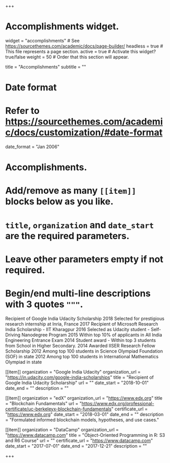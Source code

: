 +++
# Accomplishments widget.
widget = "accomplishments"  # See https://sourcethemes.com/academic/docs/page-builder/
headless = true  # This file represents a page section.
active = true  # Activate this widget? true/false
weight = 50  # Order that this section will appear.

title = "Accomplish&shy;ments"
subtitle = ""

# Date format
#   Refer to https://sourcethemes.com/academic/docs/customization/#date-format
date_format = "Jan 2006"

# Accomplishments.
#   Add/remove as many `[[item]]` blocks below as you like.
#   `title`, `organization` and `date_start` are the required parameters.
#   Leave other parameters empty if not required.
#   Begin/end multi-line descriptions with 3 quotes `"""`.




Recipient of Google India Udacity Scholarship
2018 Selected for prestigious research internship at Inria, France
2017 Recipient of Microsoft Research India Scholarship - IIT Kharagpur
2016 Selected as Udacity student - Self-Driving Nanodegree Program
2015 Within top 10% of applicants in All India Engineering Entrance Exam
2014 Student award - Within top 3 students from School in Higher Secondary.
2014 Awarded IISER Research Fellow Scholarship
2012 Among top 100 students in Science Olympiad Foundation (SOF) in state
2012 Among top 100 students in International Mathematics Olympiad in state






[[item]]
  organization = "Google India Udacity"
  organization_url = "https://in.udacity.com/google-india-scholarships"
  title = "Recipient of Google India Udacity Scholarship"
  url = ""
  date_start = "2018-10-01"
  date_end = ""
  description = ""

[[item]]
  organization = "edX"
  organization_url = "https://www.edx.org"
  title = "Blockchain Fundamentals"
  url = "https://www.edx.org/professional-certificate/uc-berkeleyx-blockchain-fundamentals"
  certificate_url = "https://www.edx.org"
  date_start = "2018-03-01"
  date_end = ""
  description = "Formulated informed blockchain models, hypotheses, and use cases."
  
[[item]]
  organization = "DataCamp"
  organization_url = "https://www.datacamp.com"
  title = "Object-Oriented Programming in R: S3 and R6 Course"
  url = ""
  certificate_url = "https://www.datacamp.com"
  date_start = "2017-07-01"
  date_end = "2017-12-21"
  description = ""

+++
